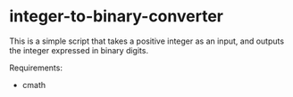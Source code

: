 # integer-to-binary-converter

This is a simple script that takes a positive integer as an input, and outputs the integer expressed in binary digits.

Requirements:

- cmath
